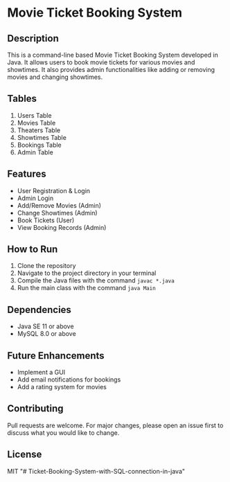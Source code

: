 # Movie Ticket Booking System

## Description
This is a command-line based Movie Ticket Booking System developed in Java. It allows users to book movie tickets for various movies and showtimes. It also provides admin functionalities like adding or removing movies and changing showtimes.

## Tables
1. Users Table
2. Movies Table
3. Theaters Table
4. Showtimes Table
5. Bookings Table
6. Admin Table

## Features
- User Registration & Login
- Admin Login
- Add/Remove Movies (Admin)
- Change Showtimes (Admin)
- Book Tickets (User)
- View Booking Records (Admin)

## How to Run
1. Clone the repository
2. Navigate to the project directory in your terminal
3. Compile the Java files with the command `javac *.java`
4. Run the main class with the command `java Main`

## Dependencies
- Java SE 11 or above
- MySQL 8.0 or above

## Future Enhancements
- Implement a GUI
- Add email notifications for bookings
- Add a rating system for movies

## Contributing
Pull requests are welcome. For major changes, please open an issue first to discuss what you would like to change.

## License
MIT
"# Ticket-Booking-System-with-SQL-connection-in-java" 
